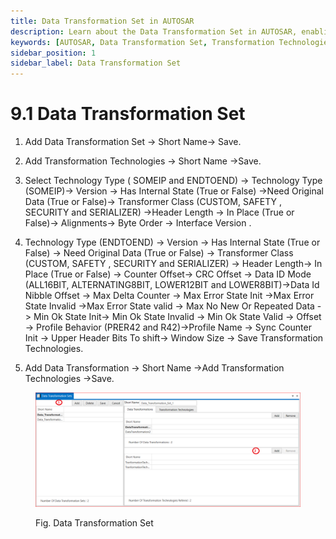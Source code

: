 ```yaml
---
title: Data Transformation Set in AUTOSAR
description: Learn about the Data Transformation Set in AUTOSAR, enabling efficient data handling with technologies like SOMEIP and ENDTOEND. Configure transformation parameters to enhance data communication in automotive systems.
keywords: [AUTOSAR, Data Transformation Set, Transformation Technologies, SOMEIP, ENDTOEND, Data ID Mode, ECU Configuration, Data Management, Communication Protocols]
sidebar_position: 1
sidebar_label: Data Transformation Set
---
```


# 9.1 Data Transformation Set  

1. Add  Data Transformation Set → Short Name→ Save.

2. Add Transformation Technologies  → Short Name →Save.

3. Select Technology Type ( SOMEIP and ENDTOEND) →
Technology Type (SOMEIP)→ Version → Has Internal State (True or False) →Need Original Data (True or False)→ Transformer Class (CUSTOM, SAFETY , SECURITY and SERIALIZER) →Header Length → In Place (True or False)→ Alignments→ Byte Order → Interface Version .

4. Technology Type (ENDTOEND) →  Version → Has Internal State (True or False) → Need Original Data (True or False) → Transformer Class (CUSTOM, SAFETY , SECURITY and SERIALIZER) → Header Length→ In Place (True or False)  → Counter Offset→ CRC Offset → Data ID Mode (ALL16BIT, ALTERNATING8BIT, LOWER12BIT and LOWER8BIT)→Data Id Nibble Offset → Max Delta Counter → Max Error State Init →Max Error State Invalid →Max Error State valid → Max No New Or Repeated Data -> Min Ok State Init→  Min Ok State Invalid →  Min Ok State Valid → Offset → Profile Behavior (PRER42 and R42)→Profile Name → Sync Counter Init → Upper Header Bits To shift→ Window Size → Save Transformation Technologies.

5. Add Data Transformation → Short Name →Add Transformation Technologies →Save. 

<div class="text--center">

<figure>

![Data Transformation Set](../assets/image53.webp "- Data Transformation Set")
<figcaption>Fig. Data Transformation Set</figcaption>
</figure>
</div>